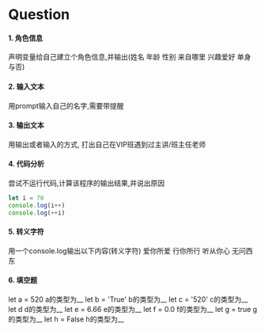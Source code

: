 # Question

#### 1. 角色信息

声明变量给自己建立个角色信息,并输出(姓名 年龄 性别 来自哪里 兴趣爱好 单身与否)

#### 2. 输入文本

用prompt输入自己的名字,需要带提醒

#### 3. 输出文本

用输出或者输入的方式, 打出自己在VIP班遇到过主讲/班主任老师

#### 4. 代码分析

尝试不运行代码,计算该程序的输出结果,并说出原因

```javascript
let i = 70
console.log(i++)
console.log(++i)
```

#### 5. 转义字符

用一个console.log输出以下内容(转义字符)
	爱你所爱		行你所行
	听从你心		无问西东

#### 6. 填空题

let a = 520     a的类型为__
let b = 'True'  b的类型为__
let c = '520'   c的类型为__
let d			d的类型为__
let e = 6.66    e的类型为__
let f = 0.0		f的类型为__
let g = true	g的类型为__
let h = False	h的类型为__
